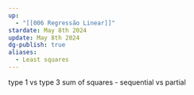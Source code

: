 ```yaml
---
up:
  - "[[006 Regressão Linear]]"
stardate: May 8th 2024
update: May 8th 2024
dg-publish: true
aliases:
  - Least squares
---
```



type 1 vs type 3 sum of squares - sequential vs partial
